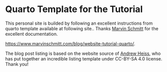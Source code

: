 # Quarto Template for the Tutorial

This personal site is builded by following an excellent instructions from quarto template available at following site..
Thanks [Marvin Schmitt](https://www.marvinschmitt.com/) for the excellent documentation.

<https://www.marvinschmitt.com/blog/website-tutorial-quarto/>.

The blog post listing is based on the website source of [Andrew Heiss](https://www.andrewheiss.com/), who has put together an incredible listing template under CC-BY-SA 4.0 license. Thank you!

